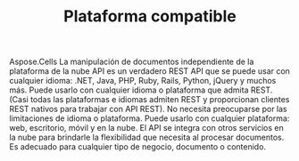 ﻿---
title: Plataforma compatible
second_title: Aspose.Cells Cloud Documen
type: docs
url: /es/supported-platforms/
description: Aspose.Cells La nube admite Excel para crear, convertir, fusionar, dividir, proteger, operación de objetos internos, etc.
weight: 50
---
Aspose.Cells La manipulación de documentos independiente de la plataforma de la nube API es un verdadero REST API que se puede usar con cualquier idioma: .NET, Java, PHP, Ruby, Rails, Python, jQuery y muchos más. Puede usarlo con cualquier idioma o plataforma que admita REST. (Casi todas las plataformas e idiomas admiten REST y proporcionan clientes REST nativos para trabajar con API REST). No necesita preocuparse por las limitaciones de idioma o plataforma. Puede usarlo con cualquier plataforma: web, escritorio, móvil y en la nube. El API se integra con otros servicios en la nube para brindarle la flexibilidad que necesita al procesar documentos. Es adecuado para cualquier tipo de negocio, documento o contenido.


